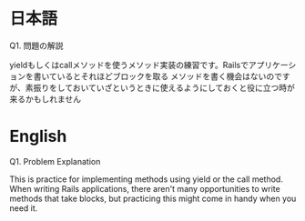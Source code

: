 # 日本語

Q1. 問題の解説

yieldもしくはcallメソッドを使うメソッド実装の練習です。Railsでアプリケーションを書いているとそれほどブロックを取る
メソッドを書く機会はないのですが、素振りをしておいていざというときに使えるようにしておくと役に立つ時が来るかもしれません

# English

Q1. Problem Explanation

This is practice for implementing methods using yield or the call method. When writing Rails applications, there aren't many opportunities to write methods that take blocks, but practicing this might come in handy when you need it.
